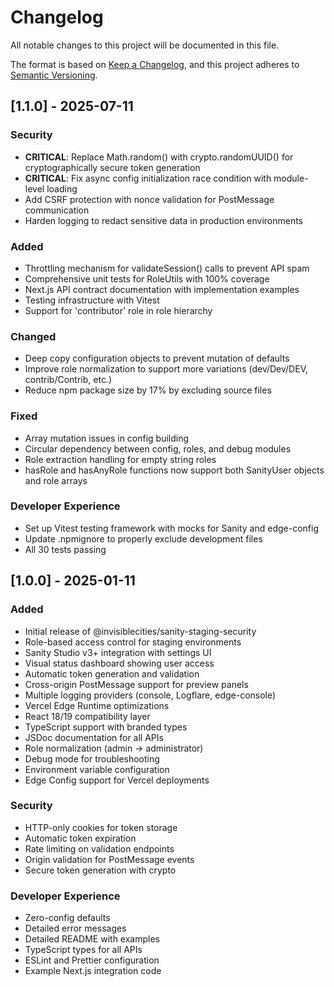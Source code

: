 # Changelog

All notable changes to this project will be documented in this file.

The format is based on [Keep a Changelog](https://keepachangelog.com/en/1.0.0/),
and this project adheres to [Semantic Versioning](https://semver.org/spec/v2.0.0.html).

## [1.1.0] - 2025-07-11

### Security
- **CRITICAL**: Replace Math.random() with crypto.randomUUID() for cryptographically secure token generation
- **CRITICAL**: Fix async config initialization race condition with module-level loading
- Add CSRF protection with nonce validation for PostMessage communication
- Harden logging to redact sensitive data in production environments

### Added
- Throttling mechanism for validateSession() calls to prevent API spam
- Comprehensive unit tests for RoleUtils with 100% coverage
- Next.js API contract documentation with implementation examples
- Testing infrastructure with Vitest
- Support for 'contributor' role in role hierarchy

### Changed
- Deep copy configuration objects to prevent mutation of defaults
- Improve role normalization to support more variations (dev/Dev/DEV, contrib/Contrib, etc.)
- Reduce npm package size by 17% by excluding source files

### Fixed
- Array mutation issues in config building
- Circular dependency between config, roles, and debug modules
- Role extraction handling for empty string roles
- hasRole and hasAnyRole functions now support both SanityUser objects and role arrays

### Developer Experience
- Set up Vitest testing framework with mocks for Sanity and edge-config
- Update .npmignore to properly exclude development files
- All 30 tests passing

## [1.0.0] - 2025-01-11

### Added
- Initial release of @invisiblecities/sanity-staging-security
- Role-based access control for staging environments
- Sanity Studio v3+ integration with settings UI
- Visual status dashboard showing user access
- Automatic token generation and validation
- Cross-origin PostMessage support for preview panels
- Multiple logging providers (console, Logflare, edge-console)
- Vercel Edge Runtime optimizations
- React 18/19 compatibility layer
- TypeScript support with branded types
- JSDoc documentation for all APIs
- Role normalization (admin → administrator)
- Debug mode for troubleshooting
- Environment variable configuration
- Edge Config support for Vercel deployments

### Security
- HTTP-only cookies for token storage
- Automatic token expiration
- Rate limiting on validation endpoints
- Origin validation for PostMessage events
- Secure token generation with crypto

### Developer Experience
- Zero-config defaults
- Detailed error messages
- Detailed README with examples
- TypeScript types for all APIs
- ESLint and Prettier configuration
- Example Next.js integration code